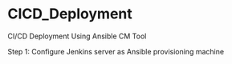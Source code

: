 # CICD_Deployment
CI/CD Deployment Using Ansible CM Tool

Step 1: Configure Jenkins server as Ansible provisioning machine

